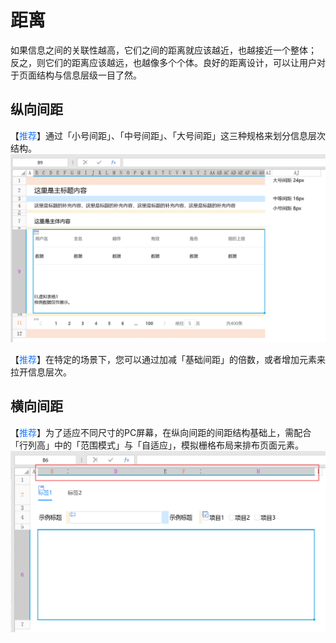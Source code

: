 # 距离

如果信息之间的关联性越高，它们之间的距离就应该越近，也越接近一个整体； 反之，则它们的距离应该越远，也越像多个个体。良好的距离设计，可以让用户对于页面结构与信息层级一目了然。

## 纵向间距

【<font color="#1677FF">推荐</font>】通过「小号间距」、「中号间距」、「大号间距」这三种规格来划分信息层次结构。
![纵向间距示例](../../images/design-model-distance-vertical.png "纵向间距示例")

【<font color="#1677FF">推荐</font>】在特定的场景下，您可以通过加减「基础间距」的倍数，或者增加元素来拉开信息层次。

## 横向间距

【<font color="#1677FF">推荐</font>】为了适应不同尺寸的PC屏幕，在纵向间距的间距结构基础上，需配合「行列高」中的「范围模式」与「自适应」，模拟栅格布局来排布页面元素。
![横向间距示例](../../images/design-model-distance-horizontal.png "横向间距示例")